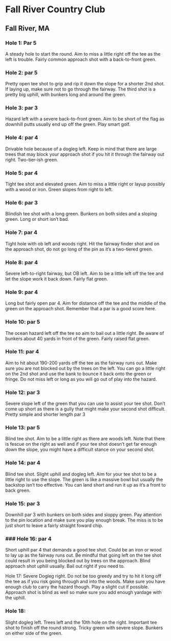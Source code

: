 # Fall River Country Club
## Fall River, MA

### Hole 1: Par 5
A steady hole to start the round. Aim to miss a little right off the tee as the left is trouble. Fairly common approach shot with a back-to-front green.

### Hole 2:  par 5
Pretty open tee shot to grip and rip it down the slope for a shorter 2nd shot. If laying up, make sure not to go through the fairway. The third shot is a pretty big uphill, with bunkers long and 
around the green. 

### Hole 3: par 3
Hazard left with a severe back-to-front green. Aim to be short of the flag as downhill putts usually end up off the green. Play smart golf.

### Hole 4: par 4
Drivable hole because of a dogleg left. Keep in mind that there are large trees that may block your approach shot if you hit it through the fairway out right. Two-tier-ish green.

### Hole 5:  par 4
Tight tee shot and elevated green. Aim to miss a little right or layup possibly with a wood or iron. Green slopes from right to left.

### Hole 6: par 3
Blindish tee shot with a long green. Bunkers on both sides and a sloping green. Long or short isn’t bad. 

### Hole 7: par 4
Tight hole with ob left and woods right. Hit the fairway finder shot and on the approach shot, do not go long of the pin as it’s a two-tiered green. 

### Hole 8: par 4
Severe left-to-right fairway,  but OB left. Aim to be a little left off the tee and let the slope work it 
back down. Fairly flat green.

### Hole 9: par 4
Long but fairly open par 4. Aim for distance off the tee and the middle of the green on the approach shot. Remember that a par is a good score here.

### Hole 10: par 5
The ocean hazard left off the tee so aim to bail out a little right. Be aware of bunkers about 40 yards in front of the green. Fairly raised flat green. 

### Hole 11: par 4
Aim to hit about 190-200 yards off the tee as the fairway runs out. Make sure you are not blocked out by the trees on the left. You can go a little right on the 2nd shot and use the bank to bounce it back onto the green or fringe. Do not miss left or long as you will go out of play into the hazard. 

### Hole 12: par 3
Severe slope left of the green that you can use to assist your tee shot. Don’t come up short as there is a gully that might make your second shot difficult. Pretty simple and shorter length par 3

### Hole 13: par 5
Blind tee shot. Aim to be a little right as there are woods left. Note that there is fescue on the right as well and if your tee shot doesn’t get far enough down the slope, you might have a difficult stance on your second shot.

### Hole 14: par 4
Blind tee shot. Slight uphill and dogleg left. Aim for your tee shot to be a little right to use the slope. The green is like a massive bowl but usually the backstop isn’t too effective. You can land short and run it up as it’s a front to back green.

### Hole 15: par 3
Downhill par 3 with bunkers on both sides and sloppy green. Pay attention to the pin location and make sure you play enough break. The miss is to be just short to leave a fairly straight foward chip.

### ### Hole 16: par 4
Short uphill par 4 that demands a good tee shot. Could be an iron or wood to lay up as the fairway runs out. Be mindful that going left on the tee shot could result in you being blocked out by trees on the approach. Blind approach shot uphill usually. Bail out right if you need to. 

Hole 17: 
Severe Dogleg right. Do not be too greedy and try to hit it long off the tee as if you risk going through and into the woods. Make sure you have enough club to carry the hazard though. Play a slight cut if possible. Approach shot is blind as well so make sure you add enough yardage with the uphill.

### Hole 18: 
Slight dogleg left. Trees left and the 10th hole on the right. Important tee shot to finish off the round strong. Tricky green with severe slope. Bunkers on either side of the green. 